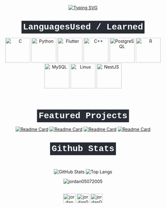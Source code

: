 <div align="center">
  
<a href="https://git.io/typing-svg"><img src="https://readme-typing-svg.demolab.com?font=jguaglio&weight=900&size=30&duration=3500&pause=400&color=7E00FF&background=2156FF00&center=true&vCenter=true&random=true&width=435&lines=Welcome+to+my+Github+%3A);I'm+student+42;+I+am+a+job+seeker..;Hello+you+%5E%5E" alt="Typing SVG" /></a>

# <span style="font-family: 'Courier New', monospace; background-color: #282c34; color: #ffffff; padding: 5px;">Languages ​​Used / Learned</span>


<p align="center">  
<img src="https://profilinator.rishav.dev/skills-assets/c-original.svg" alt="C" height="80" />
<img src="https://profilinator.rishav.dev/skills-assets/python-original.svg" alt="Python" height="80" />
<img src="https://avatars.githubusercontent.com/u/14101776?s=200&v=4" alt="Flutter" height="80" />
<img src="https://profilinator.rishav.dev/skills-assets/cplusplus-original.svg" alt="C++" height="80" />
<img src="https://profilinator.rishav.dev/skills-assets/postgresql-original-wordmark.svg" alt="PostgreSQL" height="80" />
<img src="https://profilinator.rishav.dev/skills-assets/r.svg" alt="R" height="80" />
  <img src="https://profilinator.rishav.dev/skills-assets/mysql-original-wordmark.svg" alt="MySQL" height="80" />
<img src="https://profilinator.rishav.dev/skills-assets/linux-original.svg" alt="Linux" height="80" />
<img src="https://nestjs.com/img/logo_text.svg" alt="NestJS" height="80" />
  
</p>

<br/>  

# <span style="font-family: 'Courier New', monospace; background-color: #282c34; color: #ffffff; padding: 5px;">Featured Projects</span>


<a href="https://github.com/jordan05072005/Piscine-42" target="blank">![Readme Card](https://github-readme-stats.vercel.app/api/pin/?username=jordan05072005&repo=Piscine-42&theme=aura)</a>
<a href="https://github.com/jordan05072005/Minishell" target="blank">![Readme Card](https://github-readme-stats.vercel.app/api/pin/?username=jordan05072005&repo=Minishell&theme=aura)</a>
<a href="https://github.com/jordan05072005/Nuit-Du-Code-2023" target="blank">![Readme Card](https://github-readme-stats.vercel.app/api/pin/?username=jordan05072005&repo=Nuit-Du-Code-2023&theme=aura)</a>
<a href="https://github.com/jordan05072005/Nuit-de-l-info-2024" target="blank">![Readme Card](https://github-readme-stats.vercel.app/api/pin/?username=jordan05072005&repo=Nuit-de-l-info-2024&theme=aura)</a>

# <span style="font-family: 'Courier New', monospace; background-color: #282c34; color: #ffffff; padding: 5px;">Github Stats</span>


<br/>

![GitHub Stats](https://github-readme-stats.vercel.app/api?username=jordan05072005&show_icons=true&theme=midnight-purple)
![Top Langs](https://github-readme-stats.vercel.app/api/top-langs?username=jordan05072005&layout=compact&langs_count=8&theme=midnight-purple)


<img src="https://komarev.com/ghpvc/?username=jordan05072005&label=Profile%20views&color=0e75b6&style=flat" alt="jordan05072005" />

<br/>
<br/>  

<p align="center">
<a href="https://linkedin.com/in/jordan guaglio" target="blank"><img align="center" src="https://raw.githubusercontent.com/rahuldkjain/github-profile-readme-generator/master/src/images/icons/Social/linked-in-alt.svg" alt="jordan Guaglio" height="30" width="40" /></a>
<a href="https://discord.gg/jordan0507" target="blank"><img align="center" src="https://raw.githubusercontent.com/rahuldkjain/github-profile-readme-generator/master/src/images/icons/Social/discord.svg" alt="jordan0507" height="30" width="40" /></a>
<a href="https://instagram.com/jordan050705" target="blank"><img align="center" src="https://raw.githubusercontent.com/rahuldkjain/github-profile-readme-generator/master/src/images/icons/Social/instagram.svg" alt="jordan050705" height="30" width="40" /></a>
</p>

</div>
